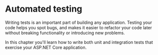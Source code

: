 # Automated testing
Writing tests is an important part of building any application. Testing your code helps you spot bugs, and makes it easier to refactor your code later without breaking functionality or introducing new problems.

In this chapter you'll learn how to write both unit and integration tests that exercise your ASP.NET Core application.

